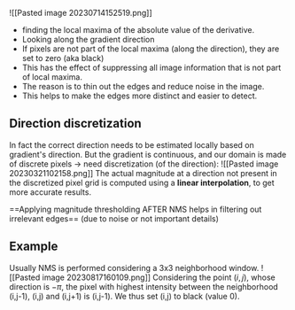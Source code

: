 ![[Pasted image 20230714152519.png]]
- finding the local maxima of the absolute value of the derivative.
- Looking along the gradient direction
-   If pixels are not part of the local maxima (along the direction), they are set to zero (aka black)
-   This has the effect of suppressing all image information that is not part of local maxima.
-   The reason is to thin out the edges and reduce noise in the image.
-   This helps to make the edges more distinct and easier to detect.

## Direction discretization
In fact the correct direction needs to be estimated locally based on gradient's direction.
But the gradient is continuous, and our domain is made of discrete pixels -> need discretization (of the direction):
![[Pasted image 20230321102158.png]]
The actual magnitude at a direction not present in the discretized pixel grid is computed using a **linear interpolation**, to get more accurate results. 

==Applying magnitude thresholding AFTER NMS helps in filtering out irrelevant edges== (due to noise or not important details)


## Example
Usually NMS is performed considering a 3x3 neighborhood window.
![[Pasted image 20230817160109.png]]
Considering the point $(i,j)$, whose direction is $-\pi$, the pixel with highest intensity between the neighborhood (i,j-1), (i,j) and (i,j+1) is (i,j-1).
We thus set (i,j) to black (value 0).